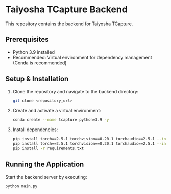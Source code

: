 # Taiyosha TCapture Backend

This repository contains the backend for Taiyosha TCapture.

## Prerequisites

- Python 3.9 installed
- Recommended: Virtual environment for dependency management (Conda is recommended)

## Setup & Installation

1. Clone the repository and navigate to the backend directory:

    ```sh
    git clone <repository_url>
    ```

2. Create and activate a virtual environment:

    ```sh
    conda create --name tcapture python=3.9 -y
    ```

3. Install dependencies:

    ```sh
    pip install torch==2.5.1 torchvision==0.20.1 torchaudio==2.5.1 --index-url https://download.pytorch.org/whl/cpu     #cpu
    pip install torch==2.5.1 torchvision==0.20.1 torchaudio==2.5.1 --index-url https://download.pytorch.org/whl/cu118   #cuda-11.8
    pip install -r requirements.txt
    ```

## Running the Application

Start the backend server by executing:

```sh
python main.py
